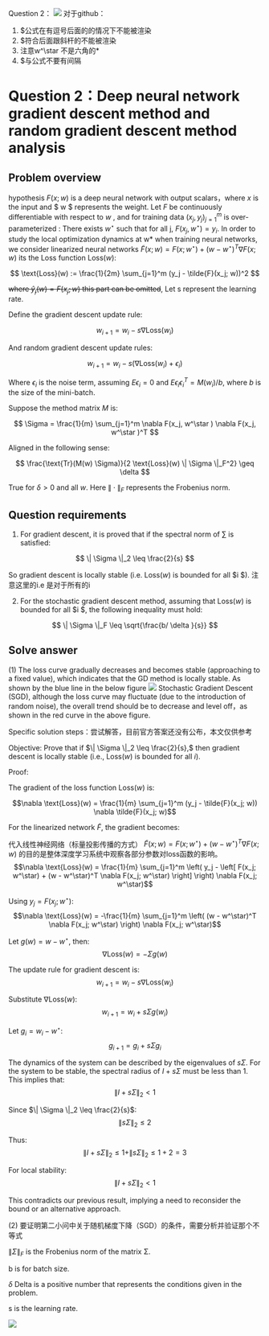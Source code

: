 
Question 2：
![](picture/Prove_gradientDescent_locallyStable.jpg)
对于github：
1. $公式在有逗号后面的的情况下不能被渲染
2. $符合后面跟斜杆的不能被渲染
3. 注意w^\star 不是六角的*
4. $与公式不要有间隔
# Question 2：Deep neural network gradient descent method and random gradient descent method analysis

## Problem overview

hypothesis $F(x; w)$ is a deep neural network with output scalars，where $x$ is the input and $ w $ represents the weight. Let $F$ be continuously differentiable with respect to $w$ , and for training data $(x_j, y_j)_{j=1}^m$ is over-parameterized : There exists $w^\star$ such that for all j, $F(x_j, w^\star) = y_i$. In order to study the local optimization dynamics at w* when training neural networks, we consider linearized neural networks $\tilde{F}(x; w) = F(x; w^\star ) + (w - w^\star ) ^ T \nabla F(x; w)$
its the Loss function $\text{Loss}(w)$:

$$
\text{Loss}(w) := \frac{1}{2m} \sum_{j=1}^m (y_j - \tilde{F}(x_j; w))^2
$$

~~where $\hat{y}_j(w) = F(x_j; w)$ this part can be omitted~~, Let s represent the learning rate.

Define the gradient descent update rule:

$$
w_{i+1} = w_i - s \nabla \text{Loss}(w_i)
$$

And random gradient descent update rules:

$$
w_{i+1} = w_i - s (\nabla \text{Loss}(w_i) + \epsilon_i)
$$

Where $\epsilon_i$ is the noise term, assuming 
$E\epsilon_i = 0$
and $E\epsilon_i \epsilon_i^T = M(w_i)/b$, where 
$b$ is the size of the mini-batch.

Suppose the method matrix $M$ is:

$$
\Sigma = \frac{1}{m} \sum_{j=1}^m \nabla F(x_j, w^\star ) \nabla F(x_j,  w^\star )^T
$$

Aligned in the following sense:

$$
\frac{\text{Tr}(M(w) \Sigma)}{2 \text{Loss}(w) \| \Sigma \|_F^2} \geq \delta
$$

True for $\delta > 0$ and all $w$. Here $\| \cdot \|_F$ represents the Frobenius norm.

## Question requirements

1. For gradient descent, it is proved that if the spectral norm of ∑ is satisfied:

$$
\| \Sigma \|_2 \leq \frac{2}{s}
$$

So gradient descent is locally stable (i.e. $\text{Loss}(w)$ is bounded for all $i $). 注意这里的i.e 是对于所有的i

2. For the stochastic gradient descent method, assuming that $\text{Loss}(w)$ is bounded for all $i $, the following inequality must hold:

$$
\| \Sigma \|_F \leq \sqrt{\frac{b/ \delta }{s}}
$$

## Solve answer

(1) The loss curve gradually decreases and becomes stable (approaching to a fixed value), which indicates that the GD method is locally stable.
As shown by the blue line in the below figure
![](picture/gradient_loss.png)
Stochastic Gradient Descent (SGD), although the loss curve may fluctuate (due to the introduction of random noise), the overall trend should be to decrease and level off，as shown in the red curve in the above figure.

Specific solution steps：尝试解答，目前官方答案还没有公布，本文仅供参考

Objective: Prove that if 
$\| \Sigma \|_2 \leq \frac{2}{s},$
then gradient descent is locally stable (i.e., 
$\text{Loss}(w)$ is bounded for all $i$).

Proof:

The gradient of the loss function $\text{Loss}(w)$ is:

$$\nabla \text{Loss}(w) = \frac{1}{m} \sum_{j=1}^m (y_j - \tilde{F}(x_j; w)) \nabla \tilde{F}(x_j; w)$$

For the linearized network $\tilde{F}$, the gradient becomes:

代入线性神经网络（标量投影传播的方式）
$\tilde{F}(x; w) = F(x; w^\star ) + (w - w^\star ) ^ T \nabla F(x; w)$
的目的是整体深度学习系统中观察各部分参数对loss函数的影响。
$$\nabla \text{Loss}(w) = \frac{1}{m} \sum_{j=1}^m \left( y_j - \left[ F(x_j; w^\star) + (w - w^\star)^T \nabla F(x_j; w^\star) \right] \right) \nabla F(x_j; w^\star)$$

Using $y_j = F(x_j; w^\star)$:
$$\nabla \text{Loss}(w) = -\frac{1}{m} \sum_{j=1}^m \left( (w - w^\star)^T \nabla F(x_j; w^\star) \right) \nabla F(x_j; w^\star)$$

Let $g(w) = w - w^\star$, then:
$$\nabla \text{Loss}(w) = -\Sigma g(w)$$

The update rule for gradient descent is:
$$w_{i+1} = w_i - s \nabla \text{Loss}(w_i)$$

Substitute $\nabla \text{Loss}(w)$:
$$w_{i+1} = w_i + s \Sigma g(w_i)$$

Let $g_i = w_i - w^\star$:
$$g_{i+1} = g_i + s \Sigma g_i$$

The dynamics of the system can be described by the eigenvalues of $s\Sigma$. For the system to be stable, the spectral radius of $I + s\Sigma$ must be less than 1. This implies that:
$$\| I + s\Sigma \|_2 < 1$$

Since $\| \Sigma \|_2 \leq \frac{2}{s}$:
$$\| s\Sigma \|_2 \leq 2$$

Thus:
$$\| I + s\Sigma \|_2 \leq 1 + \| s\Sigma \|_2 \leq 1 + 2 = 3$$

For local stability:
$$\| I + s\Sigma \|_2 < 1$$

This contradicts our previous result, implying a need to reconsider the bound or an alternative approach.



(2) 要证明第二小问中关于随机梯度下降（SGD）的条件，需要分析并验证那个不等式

$\| \Sigma \|_F$ is the Frobenius norm of the matrix Σ.

b is for batch size.

$\delta$ Delta  is a positive number that represents the conditions given in the problem.

s is the learning rate.

![](picture/inequalitHolds_sigmaFrobenius.png)
